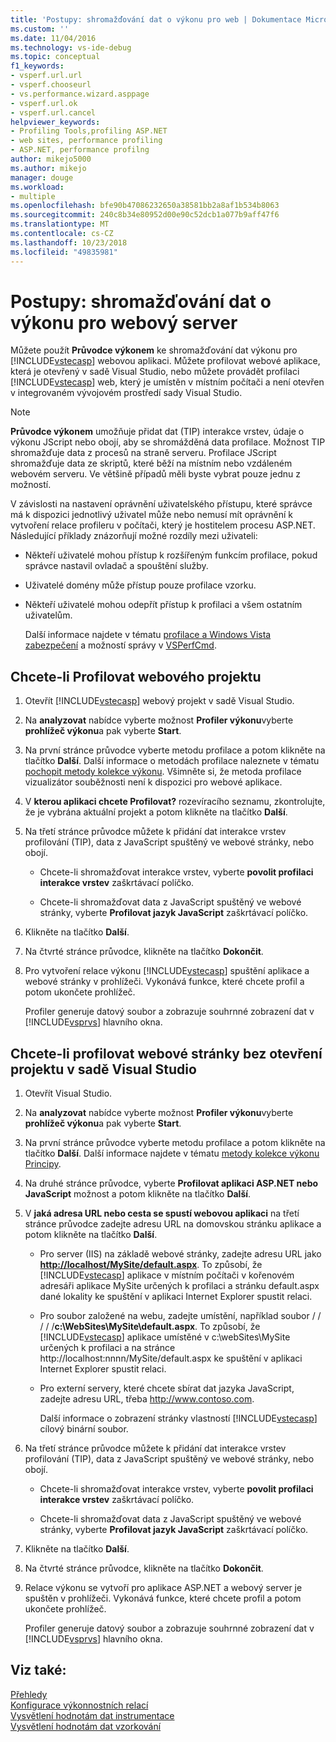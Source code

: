 ```yaml
---
title: 'Postupy: shromažďování dat o výkonu pro web | Dokumentace Microsoftu'
ms.custom: ''
ms.date: 11/04/2016
ms.technology: vs-ide-debug
ms.topic: conceptual
f1_keywords:
- vsperf.url.url
- vsperf.chooseurl
- vs.performance.wizard.asppage
- vsperf.url.ok
- vsperf.url.cancel
helpviewer_keywords:
- Profiling Tools,profiling ASP.NET
- web sites, performance profiling
- ASP.NET, performance profilng
author: mikejo5000
ms.author: mikejo
manager: douge
ms.workload:
- multiple
ms.openlocfilehash: bfe90b47086232650a38581bb2a8af1b534b8063
ms.sourcegitcommit: 240c8b34e80952d00e90c52dcb1a077b9aff47f6
ms.translationtype: MT
ms.contentlocale: cs-CZ
ms.lasthandoff: 10/23/2018
ms.locfileid: "49835981"
---
```

# <a name="how-to-collect-performance-data-for-a-web-site"></a>Postupy: shromažďování dat o výkonu pro webový server

Můžete použít **Průvodce výkonem** ke shromažďování dat výkonu pro [!INCLUDE[vstecasp](../code-quality/includes/vstecasp_md.md)] webovou aplikaci. Můžete profilovat webové aplikace, která je otevřený v sadě Visual Studio, nebo můžete provádět profilaci [!INCLUDE[vstecasp](../code-quality/includes/vstecasp_md.md)] web, který je umístěn v místním počítači a není otevřen v integrovaném vývojovém prostředí sady Visual Studio.

> [!NOTE]
> **Průvodce výkonem** umožňuje přidat dat (TIP) interakce vrstev, údaje o výkonu JScript nebo obojí, aby se shromážděná data profilace. Možnost TIP shromažďuje data z procesů na straně serveru. Profilace JScript shromažďuje data ze skriptů, které běží na místním nebo vzdáleném webovém serveru. Ve většině případů měli byste vybrat pouze jednu z možností.

 V závislosti na nastavení oprávnění uživatelského přístupu, které správce má k dispozici jednotlivý uživatel může nebo nemusí mít oprávnění k vytvoření relace profileru v počítači, který je hostitelem procesu ASP.NET. Následující příklady znázorňují možné rozdíly mezi uživateli:

- Někteří uživatelé mohou přístup k rozšířeným funkcím profilace, pokud správce nastavil ovladač a spouštění služby.

- Uživatelé domény může přístup pouze profilace vzorku.

- Někteří uživatelé mohou odepřít přístup k profilaci a všem ostatním uživatelům.

  Další informace najdete v tématu [profilace a Windows Vista zabezpečení](../profiling/profiling-and-windows-vista-security.md) a možností správy v [VSPerfCmd](../profiling/vsperfcmd.md).

## <a name="to-profile-a-web-site-project"></a>Chcete-li Profilovat webového projektu

1. Otevřít [!INCLUDE[vstecasp](../code-quality/includes/vstecasp_md.md)] webový projekt v sadě Visual Studio.

2. Na **analyzovat** nabídce vyberte možnost **Profiler výkonu**vyberte **prohlížeč výkonu**a pak vyberte **Start**.

3. Na první stránce průvodce vyberte metodu profilace a potom klikněte na tlačítko **Další**. Další informace o metodách profilace naleznete v tématu [pochopit metody kolekce výkonu](../profiling/understanding-performance-collection-methods.md). Všimněte si, že metoda profilace vizualizátor souběžnosti není k dispozici pro webové aplikace.

4. V **kterou aplikaci chcete Profilovat?** rozevíracího seznamu, zkontrolujte, že je vybrána aktuální projekt a potom klikněte na tlačítko **Další**.

5. Na třetí stránce průvodce můžete k přidání dat interakce vrstev profilování (TIP), data z JavaScript spuštěný ve webové stránky, nebo obojí.

    - Chcete-li shromažďovat interakce vrstev, vyberte **povolit profilaci interakce vrstev** zaškrtávací políčko.

    - Chcete-li shromažďovat data z JavaScript spuštěný ve webové stránky, vyberte **Profilovat jazyk JavaScript** zaškrtávací políčko.

6. Klikněte na tlačítko **Další**.

7. Na čtvrté stránce průvodce, klikněte na tlačítko **Dokončit**.

8. Pro vytvoření relace výkonu [!INCLUDE[vstecasp](../code-quality/includes/vstecasp_md.md)] spuštění aplikace a webové stránky v prohlížeči. Vykonává funkce, které chcete profil a potom ukončete prohlížeč.

     Profiler generuje datový soubor a zobrazuje souhrnné zobrazení dat v [!INCLUDE[vsprvs](../code-quality/includes/vsprvs_md.md)] hlavního okna.

## <a name="to-profile-a-web-site-without-opening-a-project-in-visual-studio"></a>Chcete-li profilovat webové stránky bez otevření projektu v sadě Visual Studio

1. Otevřít Visual Studio.

2. Na **analyzovat** nabídce vyberte možnost **Profiler výkonu**vyberte **prohlížeč výkonu**a pak vyberte **Start**.

3. Na první stránce průvodce vyberte metodu profilace a potom klikněte na tlačítko **Další**. Další informace najdete v tématu [metody kolekce výkonu Principy](../profiling/understanding-performance-collection-methods.md).

4. Na druhé stránce průvodce, vyberte **Profilovat aplikaci ASP.NET nebo JavaScript** možnost a potom klikněte na tlačítko **Další**.

5. V **jaká adresa URL nebo cesta se spustí webovou aplikaci** na třetí stránce průvodce zadejte adresu URL na domovskou stránku aplikace a potom klikněte na tlačítko **Další**.

   - Pro server (IIS) na základě webové stránky, zadejte adresu URL jako **<http://localhost/MySite/default.aspx>**. To způsobí, že [!INCLUDE[vstecasp](../code-quality/includes/vstecasp_md.md)] aplikace v místním počítači v kořenovém adresáři aplikace MySite určených k profilaci a stránku default.aspx dané lokality ke spuštění v aplikaci Internet Explorer spustit relaci.

   - Pro soubor založené na webu, zadejte umístění, například soubor / / / / /**c:\WebSites\MySite\default.aspx**. To způsobí, že [!INCLUDE[vstecasp](../code-quality/includes/vstecasp_md.md)] aplikace umístěné v c:\webSites\MySite určených k profilaci a na stránce http://localhost:nnnn/MySite/default.aspx ke spuštění v aplikaci Internet Explorer spustit relaci.

   - Pro externí servery, které chcete sbírat dat jazyka JavaScript, zadejte adresu URL, třeba http://www.contoso.com.

     Další informace o zobrazení stránky vlastností [!INCLUDE[vstecasp](../code-quality/includes/vstecasp_md.md)] cílový binární soubor.

6. Na třetí stránce průvodce můžete k přidání dat interakce vrstev profilování (TIP), data z JavaScript spuštěný ve webové stránky, nebo obojí.

    - Chcete-li shromažďovat interakce vrstev, vyberte **povolit profilaci interakce vrstev** zaškrtávací políčko.

    - Chcete-li shromažďovat data z JavaScript spuštěný ve webové stránky, vyberte **Profilovat jazyk JavaScript** zaškrtávací políčko.

7. Klikněte na tlačítko **Další**.

8. Na čtvrté stránce průvodce, klikněte na tlačítko **Dokončit**.

9. Relace výkonu se vytvoří pro aplikace ASP.NET a webový server je spuštěn v prohlížeči. Vykonává funkce, které chcete profil a potom ukončete prohlížeč.

     Profiler generuje datový soubor a zobrazuje souhrnné zobrazení dat v [!INCLUDE[vsprvs](../code-quality/includes/vsprvs_md.md)] hlavního okna.

## <a name="see-also"></a>Viz také:

[Přehledy](../profiling/overviews-performance-tools.md)  
[Konfigurace výkonnostních relací](../profiling/configuring-performance-sessions.md)  
[Vysvětlení hodnotám dat instrumentace](../profiling/understanding-instrumentation-data-values.md)  
[Vysvětlení hodnotám dat vzorkování](../profiling/understanding-sampling-data-values.md)
